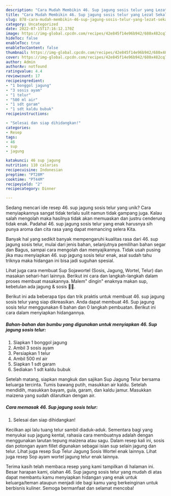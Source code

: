 ```yaml
---
description: "Cara Mudah Membikin 46. Sup jagung sosis telur yang Lezat Sekali"
title: "Cara Mudah Membikin 46. Sup jagung sosis telur yang Lezat Sekali"
slug: 878-cara-mudah-membikin-46-sup-jagung-sosis-telur-yang-lezat-sekali
category: Uncategorized
date: 2022-07-15T17:16:12.170Z
image: https://img-global.cpcdn.com/recipes/42e845f14e96b942/680x482cq70/46-sup-jagung-sosis-telur-foto-resep-utama.jpg
hideToc: false
enableToc: true
enableTocContent: false
thumbnail: https://img-global.cpcdn.com/recipes/42e845f14e96b942/680x482cq70/46-sup-jagung-sosis-telur-foto-resep-utama.jpg
cover: https://img-global.cpcdn.com/recipes/42e845f14e96b942/680x482cq70/46-sup-jagung-sosis-telur-foto-resep-utama.jpg
author: Admin
authorAv: notfound
ratingvalue: 4.4
reviewcount: 17
recipeingredient:
- "1 bonggol jagung"
- "3 sosis ayam"
- "1 telur"
- "500 ml air"
- "1 sdt garam"
- "1 sdt kaldu bubuk"
recipeinstructions:

- "Selesai dan siap dihidangkan!"
categories:
- Resep
tags:
- 46
- sup
- jagung

katakunci: 46 sup jagung 
nutrition: 110 calories
recipecuisine: Indonesian
preptime: "PT28M"
cooktime: "PT44M"
recipeyield: "2"
recipecategory: Dinner

---
```





Sedang mencari ide resep 46. sup jagung sosis telur yang unik? Cara menyiapkannya sangat tidak terlalu sulit namun tidak gampang juga. Kalau salah mengolah maka hasilnya tidak akan memuaskan dan justru cenderung tidak enak. Padahal 46. sup jagung sosis telur yang enak harusnya sih punya aroma dan cita rasa yang dapat memancing selera Kita.





Banyak hal yang sedikit banyak mempengaruhi kualitas rasa dari 46. sup jagung sosis telur, mulai dari jenis bahan, selanjutnya pemilihan bahan segar dan Bagus, sampai cara mengolah dan menyajikannya. Tidak usah pusing jika mau menyiapkan 46. sup jagung sosis telur enak,      asal sudah tahu triknya maka hidangan ini bisa jadi suguhan spesial.














Lihat juga cara membuat Sup Sojawortel (Sosis, Jagung, Wortel, Telur) dan masakan sehari-hari lainnya. Berikut ini cara dan langkah-langkah dalam proses membuat masakannya. Malem&#34; dingin&#34; enaknya makan sup, kebetulan ada jagung &amp; sosis 🤤🤤.






Berikut ini ada beberapa tips dan trik praktis untuk membuat 46. sup jagung sosis telur yang siap dikreasikan. Anda dapat membuat 46. Sup jagung sosis telur menggunakan 6 bahan dan 0 langkah pembuatan. Berikut ini cara dalam menyiapkan hidangannya.

<!--inarticleads1-->

##### Bahan-bahan dan bumbu yang digunakan untuk menyiapkan 46. Sup jagung sosis telur:

1. Siapkan 1 bonggol jagung
1. Ambil 3 sosis ayam
1. Persiapkan 1 telur
1. Ambil 500 ml air
1. Siapkan 1 sdt garam
1. Sediakan 1 sdt kaldu bubuk


Setelah matang, siapkan mangkuk dan sajikan Sup Jagung Telur bersama keluarga tercinta. Tumis bawang putih, masukkan air kaldu. Setelah mendidih, masukkan bayam, gula, garam, dan kaldu jamur. Masukkan maizena yang sudah dilarutkan dengan air. 

<!--inarticleads2-->

##### Cara memasak 46. Sup jagung sosis telur:


1. Selesai dan siap dihidangkan!

Kecilkan api lalu tuang telur sambil diaduk-aduk. Sementara bagi yang menyukai sup jagung kental, rahasia cara membuatnya adalah dengan menggunakan larutan tepung maizena atau sagu. Dalam resep kali ini, sosis dan potongan ayam fillet digunakan sebagai isian sup selain jagung dan telur. Lihat juga resep Sup Telur Jagung Sosis Wortel enak lainnya. Lihat juga resep Sop ayam wortel jagung telur enak lainnya. 

Terima kasih telah membaca resep yang kami tampilkan di halaman ini. Besar harapan kami, olahan 46. Sup jagung sosis telur yang mudah di atas dapat membantu kamu menyiapkan hidangan yang enak untuk keluarga/teman ataupun menjadi ide bagi kamu yang berkeinginan untuk berbisnis kuliner. Semoga bermanfaat dan selamat mencoba!
